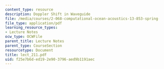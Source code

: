 ```yaml
---
content_type: resource
description: Doppler Shift in Waveguide
file: /media/courses/2-068-computational-ocean-acoustics-13-853-spring-2003/f25e7b6ded192e903796aed9b1191aec_lect_211.pdf
file_type: application/pdf
learning_resource_types:
- Lecture Notes
ocw_type: OCWFile
parent_title: Lecture Notes
parent_type: CourseSection
resourcetype: Document
title: lect_211.pdf
uid: f25e7b6d-ed19-2e90-3796-aed9b1191aec
---
```


